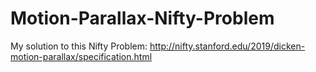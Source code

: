 # Motion-Parallax-Nifty-Problem
My solution to this Nifty Problem: http://nifty.stanford.edu/2019/dicken-motion-parallax/specification.html
